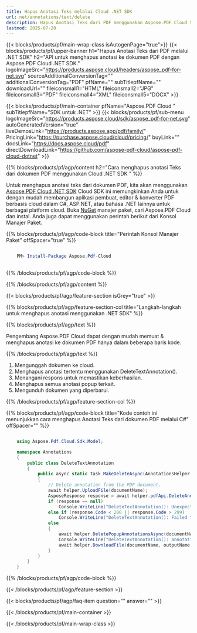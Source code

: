 ```yaml
---
title: Hapus Anotasi Teks melalui Cloud .NET SDK
url: net/annotations/text/delete
description: Hapus Anotasi Teks dari PDF menggunakan Aspose.PDF Cloud SDK untuk .NET.
lastmod: 2025-07-20
---
```


{{< blocks/products/pf/main-wrap-class isAutogenPage="true">}}
{{< blocks/products/pf/upper-banner h1="Hapus Anotasi Teks dari PDF melalui .NET SDK" h2="API untuk menghapus anotasi ke dokumen PDF dengan Aspose.PDF Cloud .NET SDK." logoImageSrc="https://products.aspose.cloud/headers/aspose_pdf-for-net.svg" sourceAdditionalConversionTag="" additionalConversionTag="PDF" pfName="" subTitlepfName="" downloadUrl="" fileiconsmall1="HTML" fileiconsmall2="JPG" fileiconsmall3="PDF" fileiconsmall4="XML" fileiconsmall5="DOCX" >}}

{{< blocks/products/pf/main-container pfName="Aspose.PDF Cloud " subTitlepfName="SDK untuk .NET" >}}
{{< blocks/products/pf/sub-menu logoImageSrc="https://products.aspose.cloud/sdk/aspose_pdf-for-net.svg"
autoGeneratedVersion="true"
liveDemosLink="https://products.aspose.app/pdf/family/" PricingLink="https://purchase.aspose.cloud/cloud/pricing/" buyLink="" docsLink="https://docs.aspose.cloud/pdf"  directDownloadLink="https://github.com/aspose-pdf-cloud/aspose-pdf-cloud-dotnet" >}}

{{% blocks/products/pf/agp/content h2="Cara menghapus anotasi Teks dari dokumen PDF menggunakan Cloud .NET SDK " %}}

Untuk menghapus anotasi teks dari dokumen PDF, kita akan menggunakan
[Aspose.PDF Cloud .NET SDK](https://products.aspose.cloud/pdf/net/)
Cloud SDK ini memungkinkan Anda untuk dengan mudah membangun aplikasi pembuat, editor & konverter PDF berbasis cloud dalam C#, ASP.NET, atau bahasa .NET lainnya untuk berbagai platform cloud. Buka
[NuGet](https://www.nuget.org/packages/Aspose.Pdf-Cloud)
manajer paket, cari
Aspose.PDF Cloud
dan instal. Anda juga dapat menggunakan perintah berikut dari Konsol Manajer Paket.

{{% blocks/products/pf/agp/code-block title="Perintah Konsol Manajer Paket" offSpacer="true" %}}

```powershell

    PM> Install-Package Aspose.Pdf-Cloud
     
```

{{% /blocks/products/pf/agp/code-block %}}

{{% /blocks/products/pf/agp/content %}}

{{< blocks/products/pf/agp/feature-section isGrey="true" >}}

{{% blocks/products/pf/agp/feature-section-col title="Langkah-langkah untuk menghapus anotasi menggunakan .NET SDK" %}}

{{% blocks/products/pf/agp/text %}}

Pengembang Aspose.PDF Cloud dapat dengan mudah memuat & menghapus anotasi ke dokumen PDF hanya dalam beberapa baris kode.

{{% /blocks/products/pf/agp/text %}}

1. Mengunggah dokumen ke cloud.
1. Menghapus anotasi tertentu menggunakan DeleteTextAnnotation().
1. Menangani respons untuk memastikan keberhasilan.
1. Menghapus semua anotasi popup terkait.
1. Mengunduh dokumen yang diperbarui.

{{% /blocks/products/pf/agp/feature-section-col %}}

{{% blocks/products/pf/agp/code-block title="Kode contoh ini menunjukkan cara menghapus Anotasi Teks dari dokumen PDF melalui C#" offSpacer="" %}}

```cs

    using Aspose.Pdf.Cloud.Sdk.Model;

    namespace Annotations
    {
        public class DeleteTextAnnotation
        {
            public async static Task MakeDeleteAsync(AnnotationsHelper helper, string documentName, string annotationId, string outputName, string remoteFolder)
            {
                // Delete annotation from the PDF document.
                await helper.UploadFile(documentName);
                AsposeResponse response = await helper.pdfApi.DeleteAnnotationAsync(documentName, annotationId, folder: remoteFolder);
                if (response == null)
                    Console.WriteLine("DeleteTextAnnotation(): Unexpected error!");
                else if (response.Code < 200 || response.Code > 299)
                    Console.WriteLine("DeleteTextAnnotation(): Failed to delete annotation from the document.");
                else
                {
                    await helper.DeletePopupAnnotationsAsync(documentName, annotationId, remoteFolder);
                    Console.WriteLine("DeleteTextAnnotation(): annotations '{0}' deleted from the document '{1}.", annotationId,  documentName);
                    await helper.DownloadFile(documentName, outputName, "del_text_annotations_");
                }
            }
        }
    }
```

{{% /blocks/products/pf/agp/code-block %}}

{{< /blocks/products/pf/agp/feature-section >}}

{{< blocks/products/pf/agp/faq-item question="" answer="" >}}

{{< /blocks/products/pf/main-container >}}

{{< /blocks/products/pf/main-wrap-class >}}

